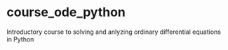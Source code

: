 # course_ode_python
Introductory course to solving and anlyzing ordinary differential equations in Python
